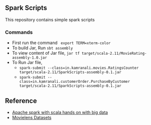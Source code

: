 ## Spark Scripts

This repository contains simple spark scripts

### Commands
- First run the command ` export TERM=xterm-color`
- To build Jar, Run `sbt assembly`
- To view content of Jar file, `jar tf target/scala-2.11/MovieRating-assembly-1.0.jar`
- To Run Jar file,
  - `spark-submit --class=in.kamranali.movies.RatingsCounter target/scala-2.11/SparkScripts-assembly-0.1.jar`
  - `spark-submit --class=in.kamranali.customerOrder.PurchaseByCustomer  target/scala-2.11/SparkScripts-assembly-0.1.jar`
  
  
## Reference
- [Apache spark with scala hands on with big data](https://www.udemy.com/apache-spark-with-scala-hands-on-with-big-data/learn/v4/t/lecture/5364972?start=0)
- [Movielens Datasets](https://grouplens.org/datasets/movielens/)